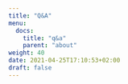 ```yaml
---
title: "Q&A"
menu:
  docs:
    title: "q&a"
    parent: "about"
weight: 40
date: 2021-04-25T17:10:53+02:00
draft: false
---
```


